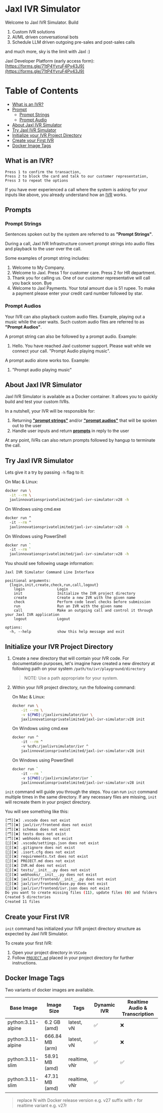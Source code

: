 # Jaxl IVR Simulator

Welcome to Jaxl IVR Simulator. Build

1) Custom IVR solutions
2) AI/ML driven conversational bots
3) Schedule LLM driven outgoing pre-sales and post-sales calls

and much more, sky is the limit with Jaxl :)

Jaxl Developer Platform (early access form):
[https://forms.gle/71tP4YvruF4Py43J9](https://forms.gle/71tP4YvruF4Py43J9)

# Table of Contents

- [What is an IVR?](#what-is-an-ivr)
- [Prompt](#prompts)
  - [Prompt Strings](#prompt-strings)
  - [Prompt Audio](#prompt-audios)
- [About Jaxl IVR Simulator](#about-jaxl-ivr-simulator)
- [Try Jaxl IVR Simulator](#try-jaxl-ivr-simulator)
- [Initialize your IVR Project Directory](#initialize-your-ivr-project-directory)
- [Create your First IVR](#create-your-first-ivr)
- [Docker Image Tags](#docker-image-tags)

## What is an IVR?

```
Press 1 to confirm the transaction,
Press 2 to block the card and talk to our customer representation,
Press 3 to repeat the options
```

If you have ever experienced a call where the system is asking for your inputs like above, you already understand how an [IVR](https://en.wikipedia.org/wiki/Interactive_voice_response) works.

## Prompts

### Prompt Strings

Sentences spoken out by the system are referred to as **"Prompt Strings"**.

During a call, Jaxl IVR Infrastructure convert prompt strings into audio files and playback to the user over the call.

Some examples of prompt string includes:

1. Welcome to My Company.
2. Welcome to Jaxl. Press 1 for customer care. Press 2 for HR department.
3. Thank you for calling us. One of our customer representative will call you back soon. Bye
4. Welcome to Jaxl Payments. Your total amount due is 51 rupee. To make a payment please enter your credit card number followed by star.

### Prompt Audios

Your IVR can also playback custom audio files. Example, playing out a music while the user waits. Such custom audio files are referred to as **"Prompt Audios"**.

A prompt string can also be followed by a prompt audio. Example:

1. Hello. You have reached Jaxl customer support. Please wait while we connect your call. "Prompt Audio playing music".

A prompt audio alone works too. Example:

1. "Prompt audio playing music"

## About Jaxl IVR Simulator

Jaxl IVR Simulator is available as a Docker container. It allows you to quickly build and test your custom IVRs.

In a nutshell, your IVR will be responsible for:

1. Returning [**"prompt strings"**](#prompt-strings) and/or [**"prompt audios"**](#prompt-audios) that will be spoken out to the user
2. Handle user inputs and return [**prompts**](#prompts) in reply to the user

At any point, IVRs can also return prompts followed by hangup to terminate the call.

## Try Jaxl IVR Simulator

Lets give it a try by passing `-h` flag to it:

On Mac & Linux:

```bash
docker run \
  -it --rm \
  jaxlinnovationsprivatelimited/jaxl-ivr-simulator:v28 -h
```

On Windows using cmd.exe

```bash
docker run ^
  -it --rm ^
  jaxlinnovationsprivatelimited/jaxl-ivr-simulator:v28 -h
```

On Windows using PowerShell

```bash
docker run `
  -it --rm `
  jaxlinnovationsprivatelimited/jaxl-ivr-simulator:v28 -h
```

You should see following usage information:

```console
Jaxl IVR Simulator Command Line Interface

positional arguments:
  {login,init,create,check,run,call,logout}
    login               Login
    init                Initialize the IVR project directory
    create              Create a new IVR with the given name
    check               Perform code level checks before submission
    run                 Run an IVR with the given name
    call                Make an outgoing call and control it through your Jaxl IVR application
    logout              Logout

options:
  -h, --help            show this help message and exit
```

## Initialize your IVR Project Directory

1. Create a new directory that will contain your IVR code. For documentation purposes, let's imagine have created a new directory at following path on your system `/path/to/ivr/playground/directory`

   > NOTE: Use a path appropriate for your system.

2. Within your IVR project directory, run the following command:

   On Mac & Linux:

   ```bash
   docker run \
       -it --rm \
       -v ${PWD}:/jaxlivrsimulator/ivr \
       jaxlinnovationsprivatelimited/jaxl-ivr-simulator:v28 init
   ```

   On Windows using cmd.exe

   ```bash
   docker run ^
       -it --rm ^
       -v %cd%:/jaxlivrsimulator/ivr ^
       jaxlinnovationsprivatelimited/jaxl-ivr-simulator:v28 init
   ```

   On Windows using PowerShell

   ```bash
   docker run `
       -it --rm `
       -v ${PWD}:/jaxlivrsimulator/ivr `
       jaxlinnovationsprivatelimited/jaxl-ivr-simulator:v28 init
   ```

`init` command will guide you through the steps.  You can run `init` command multiple times in the same directory.  If any necessary files are missing, `init` will recreate them in your project directory.

You will see something like this:

```bash
[🗂️][❌] .vscode does not exist
[🗂️][❌] jaxl/ivr/frontend does not exist
[🗂️][❌] schemas does not exist
[🗂️][❌] tests does not exist
[🗂️][❌] webhooks does not exist
[📇][❌] .vscode/settings.json does not exist
[📇][❌] .gitignore does not exist
[📇][❌] .isort.cfg does not exist
[📇][❌] requirements.txt does not exist
[📇][❌] PROJECT.md does not exist
[📇][❌] IVR.md does not exist
[📇][❌] tests/__init__.py does not exist
[📇][❌] webhooks/__init__.py does not exist
[📇][❌] jaxl/ivr/frontend/__init__.py does not exist
[📇][❌] jaxl/ivr/frontend/base.py does not exist
[📇][❌] jaxl/ivr/frontend/ivr.json does not exist
Do you want to create missing files (11), update files (0) and folders (5)? [y/N]: y
Created 5 directories
Created 11 files
```

## Create your First IVR

`init` command has initialized your IVR project directory structure as expected by Jaxl IVR Simulator.

To create your first IVR:

1. Open your project directory in `VSCode`
2. Follow [`PROJECT.md`](./PROJECT.md) placed in your project directory for further instructions.

## Docker Image Tags

Two variants of docker images are available.

| Base Image         | Image Size        | Tags           | Dynamic IVR | Realtime Audio & Transcription |
|--------------------|-------------------|----------------|-------------|--------------------------------|
| python:3.11-alpine | 6.2 GB (amd)      | latest, vN     | ✅          | ❌                             |
| python:3.11-alpine | 666.84 MB (arm)   | latest, vN     | ✅          | ❌                             |
| python:3.11-slim   | 58.91 MB (amd)    | realtime, vNr  | ✅          | ✅                             |
| python:3.11-slim   | 47.31 MB (amd)    | realtime, vNr  | ✅          | ✅                             |

> replace N with Docker release version e.g. v27
> suffix with `r` for realtime variant e.g. v27r
